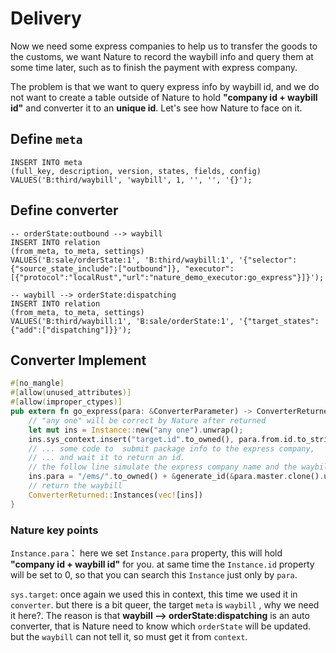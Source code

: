 # Delivery

Now we need some express companies to help us to transfer the goods to the customs, we want Nature to record the waybill info and query them at some time later, such as to finish the payment with express company.

The problem is that we want to query express info by waybill id, and we do not want to create a table outside of Nature to hold **"company id + waybill id"** and converter it to an **unique id**. Let's see how Nature to face on it.

## Define `meta`

```mysql
INSERT INTO meta
(full_key, description, version, states, fields, config)
VALUES('B:third/waybill', 'waybill', 1, '', '', '{}');
```

## Define converter

```mysql
-- orderState:outbound --> waybill
INSERT INTO relation
(from_meta, to_meta, settings)
VALUES('B:sale/orderState:1', 'B:third/waybill:1', '{"selector":{"source_state_include":["outbound"]}, "executor":[{"protocol":"localRust","url":"nature_demo_executor:go_express"}]}');

-- waybill --> orderState:dispatching
INSERT INTO relation
(from_meta, to_meta, settings)
VALUES('B:third/waybill:1', 'B:sale/orderState:1', '{"target_states":{"add":["dispatching"]}}');
```

## Converter Implement

```rust
#[no_mangle]
#[allow(unused_attributes)]
#[allow(improper_ctypes)]
pub extern fn go_express(para: &ConverterParameter) -> ConverterReturned {
    // "any one" will be correct by Nature after returned
    let mut ins = Instance::new("any one").unwrap();
    ins.sys_context.insert("target.id".to_owned(), para.from.id.to_string());
    // ... some code to  submit package info to the express company,
    // ... and wait it to return an id.
    // the follow line simulate the express company name and the waybill id returned
    ins.para = "/ems/".to_owned() + &generate_id(&para.master.clone().unwrap().data).unwrap().to_string();
    // return the waybill
    ConverterReturned::Instances(vec![ins])
}
```

### Nature key points

`Instance.para`： here we set `Instance.para` property, this will hold **"company id + waybill id"** for you. at same time the `Instance.id` property will be set to 0, so that you can search this `Instance` just only by `para`.

`sys.target`: once again we used this in context, this time we used it in `converter`. but there is a bit queer, the target `meta` is `waybill` ,  why we need it here?. The reason is that **waybill --> orderState:dispatching** is an auto converter, that is Nature need to know which `orderState` will be updated. but the `waybill` can not tell it,  so must get it from `context`.


